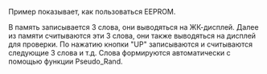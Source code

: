 Пример показывает, как пользоваться EEPROM.

В память записывается 3 слова, они выводяться на ЖК-дисплей. Далее 
из памяти считываются эти 3 слова, они также выводяться на дисплей 
для проверки. По нажатию кнопки "UP" записываются и считываются следующие
3 слова и т.д. 
Слова формируются автоматически с помощью функции Pseudo_Rand.